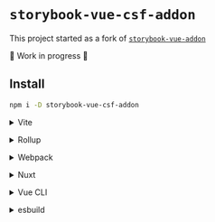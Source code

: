 # `storybook-vue-csf-addon`

This project started as a fork of [`storybook-vue-addon`](https://github.com/tobiasdiez/storybook-vue-addon)

🚧 Work in progress 🚧

## Install

```bash
npm i -D storybook-vue-csf-addon
```

<details>
<summary>Vite</summary><br>

```ts
// vite.config.ts
import Starter from 'storybook-vue-csf-addon/vite'

export default defineConfig({
  plugins: [
    Starter({ /* options */ }),
  ],
})
```

Example: [`playground/`](./playground/)

<br></details>

<details>
<summary>Rollup</summary><br>

```ts
// rollup.config.js
import Starter from 'storybook-vue-csf-addon/rollup'

export default {
  plugins: [
    Starter({ /* options */ }),
  ],
}
```

<br></details>


<details>
<summary>Webpack</summary><br>

```ts
// webpack.config.js
module.exports = {
  /* ... */
  plugins: [
    require('storybook-vue-csf-addon/webpack')({ /* options */ })
  ]
}
```

<br></details>

<details>
<summary>Nuxt</summary><br>

```ts
// nuxt.config.js
export default defineNuxtConfig({
  modules: [
    ['storybook-vue-csf-addon/nuxt', { /* options */ }],
  ],
})
```

> This module works for both Nuxt 2 and [Nuxt Vite](https://github.com/nuxt/vite)

<br></details>

<details>
<summary>Vue CLI</summary><br>

```ts
// vue.config.js
module.exports = {
  configureWebpack: {
    plugins: [
      require('storybook-vue-csf-addon/webpack')({ /* options */ }),
    ],
  },
}
```

<br></details>

<details>
<summary>esbuild</summary><br>

```ts
// esbuild.config.js
import { build } from 'esbuild'
import Starter from 'storybook-vue-csf-addon/esbuild'

build({
  plugins: [Starter()],
})
```

<br></details>
